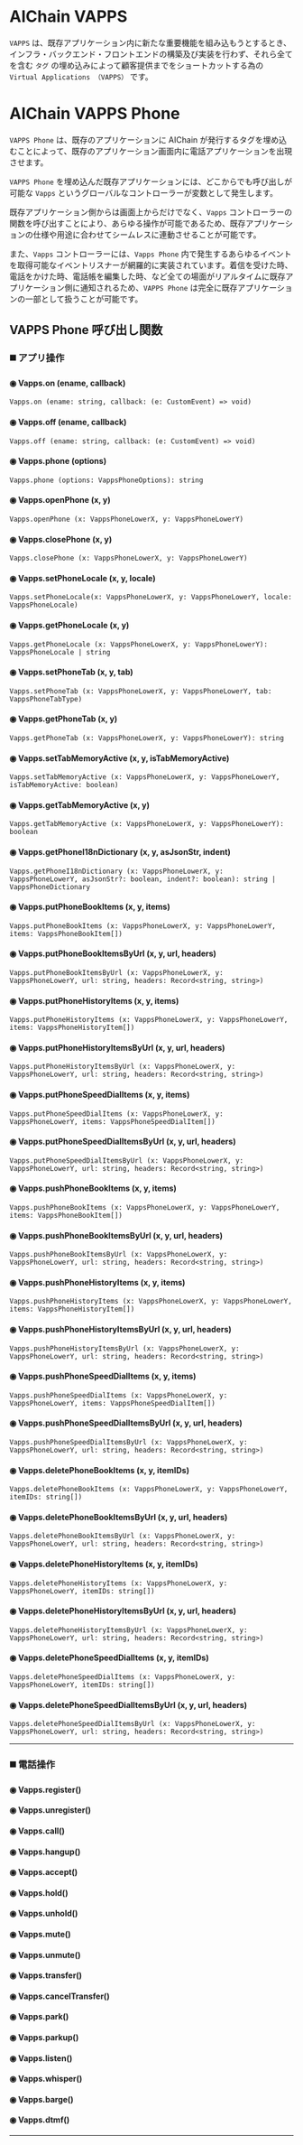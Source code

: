 # AIChain VAPPS
`VAPPS` は、既存アプリケーション内に新たな重要機能を組み込もうとするとき、インフラ・バックエンド・フロントエンドの構築及び実装を行わず、それら全てを含む `タグ` の埋め込みによって顧客提供までをショートカットする為の `Virtual Applications （VAPPS）` です。

# AIChain VAPPS Phone
`VAPPS Phone` は、既存のアプリケーションに AIChain が発行するタグを埋め込むことによって、既存のアプリケーション画面内に電話アプリケーションを出現させます。

`VAPPS Phone` を埋め込んだ既存アプリケーションには、どこからでも呼び出しが可能な `Vapps` というグローバルなコントローラーが変数として発生します。

既存アプリケーション側からは画面上からだけでなく、`Vapps` コントローラーの関数を呼び出すことにより、あらゆる操作が可能であるため、既存アプリケーションの仕様や用途に合わせてシームレスに連動させることが可能です。

また、`Vapps` コントローラーには、`Vapps Phone` 内で発生するあらゆるイベントを取得可能なイベントリスナーが網羅的に実装されています。着信を受けた時、電話をかけた時、電話帳を編集した時、など全ての場面がリアルタイムに既存アプリケーション側に通知されるため、`VAPPS Phone` は完全に既存アプリケーションの一部として扱うことが可能です。

## VAPPS Phone 呼び出し関数
### ◼️ アプリ操作
#### ◉ Vapps.on (ename, callback)

```
Vapps.on (ename: string, callback: (e: CustomEvent) => void)
```
#### ◉ Vapps.off (ename, callback)
```
Vapps.off (ename: string, callback: (e: CustomEvent) => void)
```
#### ◉ Vapps.phone (options)
```
Vapps.phone (options: VappsPhoneOptions): string
```
#### ◉ Vapps.openPhone (x, y)
```
Vapps.openPhone (x: VappsPhoneLowerX, y: VappsPhoneLowerY)
```
#### ◉ Vapps.closePhone (x, y)
```
Vapps.closePhone (x: VappsPhoneLowerX, y: VappsPhoneLowerY)
```
#### ◉ Vapps.setPhoneLocale (x, y, locale)
```
Vapps.setPhoneLocale(x: VappsPhoneLowerX, y: VappsPhoneLowerY, locale: VappsPhoneLocale)
```
#### ◉ Vapps.getPhoneLocale (x, y)
```
Vapps.getPhoneLocale (x: VappsPhoneLowerX, y: VappsPhoneLowerY): VappsPhoneLocale | string
```
#### ◉ Vapps.setPhoneTab (x, y, tab)
```
Vapps.setPhoneTab (x: VappsPhoneLowerX, y: VappsPhoneLowerY, tab: VappsPhoneTabType)
```
#### ◉ Vapps.getPhoneTab (x, y)
```
Vapps.getPhoneTab (x: VappsPhoneLowerX, y: VappsPhoneLowerY): string
```
#### ◉ Vapps.setTabMemoryActive (x, y, isTabMemoryActive)
```
Vapps.setTabMemoryActive (x: VappsPhoneLowerX, y: VappsPhoneLowerY, isTabMemoryActive: boolean)
```
#### ◉ Vapps.getTabMemoryActive (x, y)
```
Vapps.getTabMemoryActive (x: VappsPhoneLowerX, y: VappsPhoneLowerY): boolean
```
#### ◉ Vapps.getPhoneI18nDictionary (x, y, asJsonStr, indent)
```
Vapps.getPhoneI18nDictionary (x: VappsPhoneLowerX, y: VappsPhoneLowerY, asJsonStr?: boolean, indent?: boolean): string | VappsPhoneDictionary
```
#### ◉ Vapps.putPhoneBookItems (x, y, items)
```
Vapps.putPhoneBookItems (x: VappsPhoneLowerX, y: VappsPhoneLowerY, items: VappsPhoneBookItem[])
```
#### ◉ Vapps.putPhoneBookItemsByUrl (x, y, url, headers)
```
Vapps.putPhoneBookItemsByUrl (x: VappsPhoneLowerX, y: VappsPhoneLowerY, url: string, headers: Record<string, string>)
```
#### ◉ Vapps.putPhoneHistoryItems (x, y, items)
```
Vapps.putPhoneHistoryItems (x: VappsPhoneLowerX, y: VappsPhoneLowerY, items: VappsPhoneHistoryItem[])
```
#### ◉ Vapps.putPhoneHistoryItemsByUrl (x, y, url, headers)
```
Vapps.putPhoneHistoryItemsByUrl (x: VappsPhoneLowerX, y: VappsPhoneLowerY, url: string, headers: Record<string, string>)
```
#### ◉ Vapps.putPhoneSpeedDialItems (x, y, items)
```
Vapps.putPhoneSpeedDialItems (x: VappsPhoneLowerX, y: VappsPhoneLowerY, items: VappsPhoneSpeedDialItem[])
```
#### ◉ Vapps.putPhoneSpeedDialItemsByUrl (x, y, url, headers)
```
Vapps.putPhoneSpeedDialItemsByUrl (x: VappsPhoneLowerX, y: VappsPhoneLowerY, url: string, headers: Record<string, string>)
```
#### ◉ Vapps.pushPhoneBookItems (x, y, items)
```
Vapps.pushPhoneBookItems (x: VappsPhoneLowerX, y: VappsPhoneLowerY, items: VappsPhoneBookItem[])
```
#### ◉ Vapps.pushPhoneBookItemsByUrl (x, y, url, headers)
```
Vapps.pushPhoneBookItemsByUrl (x: VappsPhoneLowerX, y: VappsPhoneLowerY, url: string, headers: Record<string, string>)
```
#### ◉ Vapps.pushPhoneHistoryItems (x, y, items)
```
Vapps.pushPhoneHistoryItems (x: VappsPhoneLowerX, y: VappsPhoneLowerY, items: VappsPhoneHistoryItem[])
```
#### ◉ Vapps.pushPhoneHistoryItemsByUrl (x, y, url, headers)
```
Vapps.pushPhoneHistoryItemsByUrl (x: VappsPhoneLowerX, y: VappsPhoneLowerY, url: string, headers: Record<string, string>)
```
#### ◉ Vapps.pushPhoneSpeedDialItems (x, y, items)
```
Vapps.pushPhoneSpeedDialItems (x: VappsPhoneLowerX, y: VappsPhoneLowerY, items: VappsPhoneSpeedDialItem[])
```
#### ◉ Vapps.pushPhoneSpeedDialItemsByUrl (x, y, url, headers)
```
Vapps.pushPhoneSpeedDialItemsByUrl (x: VappsPhoneLowerX, y: VappsPhoneLowerY, url: string, headers: Record<string, string>)
```
#### ◉ Vapps.deletePhoneBookItems (x, y, itemIDs)
```
Vapps.deletePhoneBookItems (x: VappsPhoneLowerX, y: VappsPhoneLowerY, itemIDs: string[])
```
#### ◉ Vapps.deletePhoneBookItemsByUrl (x, y, url, headers)
```
Vapps.deletePhoneBookItemsByUrl (x: VappsPhoneLowerX, y: VappsPhoneLowerY, url: string, headers: Record<string, string>)
```
#### ◉ Vapps.deletePhoneHistoryItems (x, y, itemIDs)
```
Vapps.deletePhoneHistoryItems (x: VappsPhoneLowerX, y: VappsPhoneLowerY, itemIDs: string[])
```
#### ◉ Vapps.deletePhoneHistoryItemsByUrl (x, y, url, headers)
```
Vapps.deletePhoneHistoryItemsByUrl (x: VappsPhoneLowerX, y: VappsPhoneLowerY, url: string, headers: Record<string, string>)
```
#### ◉ Vapps.deletePhoneSpeedDialItems (x, y, itemIDs)
```
Vapps.deletePhoneSpeedDialItems (x: VappsPhoneLowerX, y: VappsPhoneLowerY, itemIDs: string[])
```
#### ◉ Vapps.deletePhoneSpeedDialItemsByUrl (x, y, url, headers)
```
Vapps.deletePhoneSpeedDialItemsByUrl (x: VappsPhoneLowerX, y: VappsPhoneLowerY, url: string, headers: Record<string, string>)
```

---

### ◼️ 電話操作
#### ◉ Vapps.register()
#### ◉ Vapps.unregister()
#### ◉ Vapps.call()
#### ◉ Vapps.hangup()
#### ◉ Vapps.accept()
#### ◉ Vapps.hold()
#### ◉ Vapps.unhold()
#### ◉ Vapps.mute()
#### ◉ Vapps.unmute()
#### ◉ Vapps.transfer()
#### ◉ Vapps.cancelTransfer()
#### ◉ Vapps.park()
#### ◉ Vapps.parkup()
#### ◉ Vapps.listen()
#### ◉ Vapps.whisper()
#### ◉ Vapps.barge()
#### ◉ Vapps.dtmf()

---